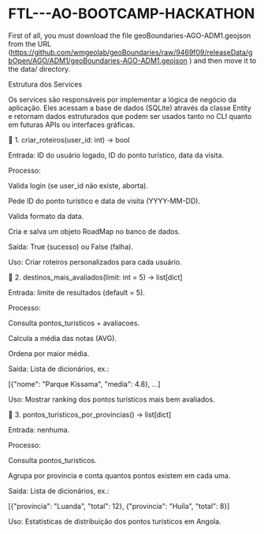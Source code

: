 # FTL---AO-BOOTCAMP-HACKATHON
First of all, you must download the file geoBoundaries-AGO-ADM1.geojson from the URL (https://github.com/wmgeolab/geoBoundaries/raw/9469f09/releaseData/gbOpen/AGO/ADM1/geoBoundaries-AGO-ADM1.geojson
) and then move it to the data/ directory.


Estrutura dos Services

Os services são responsáveis por implementar a lógica de negócio da aplicação.
Eles acessam a base de dados (SQLite) através da classe Entity e retornam dados estruturados que podem ser usados tanto no CLI quanto em futuras APIs ou interfaces gráficas.

🔹 1. criar_roteiros(user_id: int) -> bool

Entrada: ID do usuário logado, ID do ponto turístico, data da visita.

Processo:

Valida login (se user_id não existe, aborta).

Pede ID do ponto turístico e data de visita (YYYY-MM-DD).

Valida formato da data.

Cria e salva um objeto RoadMap no banco de dados.

Saída: True (sucesso) ou False (falha).

Uso: Criar roteiros personalizados para cada usuário.

🔹 2. destinos_mais_avaliados(limit: int = 5) -> list[dict]

Entrada: limite de resultados (default = 5).

Processo:

Consulta pontos_turisticos + avaliacoes.

Calcula a média das notas (AVG).

Ordena por maior média.

Saída: Lista de dicionários, ex.:

[{"nome": "Parque Kissama", "media": 4.8}, ...]


Uso: Mostrar ranking dos pontos turísticos mais bem avaliados.

🔹 3. pontos_turisticos_por_provincias() -> list[dict]

Entrada: nenhuma.

Processo:

Consulta pontos_turisticos.

Agrupa por provincia e conta quantos pontos existem em cada uma.

Saída: Lista de dicionários, ex.:

[{"provincia": "Luanda", "total": 12}, {"provincia": "Huíla", "total": 8}]


Uso: Estatísticas de distribuição dos pontos turísticos em Angola.